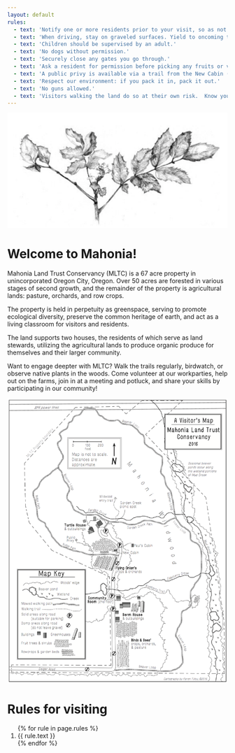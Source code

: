 ```yaml
---
layout: default
rules:
  - text: 'Notify one or more residents prior to your visit, so as not to surprise anyone or intrude.'
  - text: 'When driving, stay on graveled surfaces. Yield to oncoming traffic by backing up to reach a graveled surface suitable for passing (see map).'
  - text: 'Children should be supervised by an adult.'
  - text: 'No dogs without permission.'
  - text: 'Securely close any gates you go through.'
  - text: 'Ask a resident for permission before picking any fruits or vegetables.'
  - text: 'A public privy is available via a trail from the New Cabin (see map) or use the woods discretely.'
  - text: 'Respect our environment: if you pack it in, pack it out.'
  - text: 'No guns allowed.'
  - text: 'Visitors walking the land do so at their own risk.  Know your limits!'
---
```


<img src="/assets/img/branch.png" class="logo"/>
<h1 class="home-page-heading buffer2">Welcome to Mahonia!</h1>

Mahonia Land Trust Conservancy (MLTC) is a 67 acre property in unincorporated Oregon City, Oregon.  Over 50 acres are forested in various stages of second growth, and the remainder of the property is agricultural lands: pasture, orchards, and row crops.

The property is held in perpetuity as greenspace, serving to promote ecological diversity, preserve the common heritage of earth, and act as a living classroom for visitors and residents.

The land supports two houses, the residents of which serve as land stewards, utilizing the agricultural lands to produce organic produce for themselves and their larger community.

Want to engage deepter with MLTC?  Walk the trails regularly, birdwatch, or observe native plants in the woods.  Come volunteer at our workparties, help out on the farms, join in at a meeting and potluck, and share your skills by participating in our community!






<div class="buffer2">
  <div class="map-main">
    <img src="/assets/img/map-png.png" alt="Map of Mahonia">
  </div>  
  <div class="rules">
    <h1 class="page-heading">Rules for visiting</h1>
    <ol>
      {% for rule in page.rules %}
      <li>{{ rule.text }}</li>
      {% endfor %}
    </ol>    
  </div>
</div>